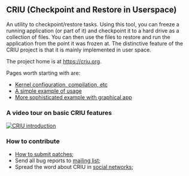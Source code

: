 ## CRIU (Checkpoint and Restore in Userspace)

An utility to checkpoint/restore tasks. Using this tool, you can freeze a
running application (or part of it) and checkpoint it to a hard drive as a
collection of files. You can then use the files to restore and run the
application from the point it was frozen at. The distinctive feature of the CRIU
project is that it is mainly implemented in user space.

The project home is at https://criu.org.

Pages worth starting with are:
- [Kernel configuration, compilation, etc](https://criu.org/Installation)
- [A simple example of usage](https://criu.org/Simple_loop)
- [More sophisticated example with graphical app](https://criu.org/VNC)

### A video tour on basic CRIU features
[![CRIU introduction](https://asciinema.org/a/7fnt2prsumvxiwf3ng61fgct3.png)](https://asciinema.org/a/7fnt2prsumvxiwf3ng61fgct3)

### How to contribute

* [How to submit patches](https://criu.org/How_to_submit_patches);
* Send all bug reports to [mailing
list](https://lists.openvz.org/mailman/listinfo/criu);
* Spread the word about CRIU in [social networks](https://criu.org/Contacts);
